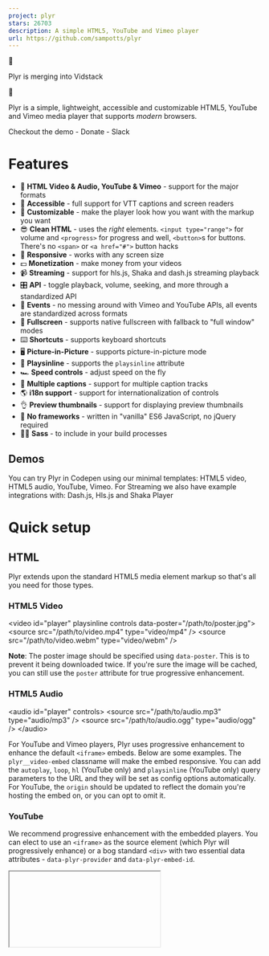 ```yaml
---
project: plyr
stars: 26703
description: A simple HTML5, YouTube and Vimeo player
url: https://github.com/sampotts/plyr
---
```


🎉

Plyr is merging into Vidstack

🎉

Plyr is a simple, lightweight, accessible and customizable HTML5, YouTube and Vimeo media player that supports _modern_ browsers.

Checkout the demo - Donate - Slack

Features
========

-   📼 **HTML Video & Audio, YouTube & Vimeo** - support for the major formats
-   💪 **Accessible** - full support for VTT captions and screen readers
-   🔧 **Customizable** - make the player look how you want with the markup you want
-   😎 **Clean HTML** - uses the _right_ elements. `<input type="range">` for volume and `<progress>` for progress and well, `<button>`s for buttons. There's no `<span>` or `<a href="#">` button hacks
-   📱 **Responsive** - works with any screen size
-   💵 **Monetization** - make money from your videos
-   📹 **Streaming** - support for hls.js, Shaka and dash.js streaming playback
-   🎛 **API** - toggle playback, volume, seeking, and more through a standardized API
-   🎤 **Events** - no messing around with Vimeo and YouTube APIs, all events are standardized across formats
-   🔎 **Fullscreen** - supports native fullscreen with fallback to "full window" modes
-   ⌨️ **Shortcuts** - supports keyboard shortcuts
-   🖥 **Picture-in-Picture** - supports picture-in-picture mode
-   📱 **Playsinline** - supports the `playsinline` attribute
-   🏎 **Speed controls** - adjust speed on the fly
-   📖 **Multiple captions** - support for multiple caption tracks
-   🌎 **i18n support** - support for internationalization of controls
-   👌 **Preview thumbnails** - support for displaying preview thumbnails
-   🤟 **No frameworks** - written in "vanilla" ES6 JavaScript, no jQuery required
-   💁‍♀️ **Sass** - to include in your build processes

Demos
-----

You can try Plyr in Codepen using our minimal templates: HTML5 video, HTML5 audio, YouTube, Vimeo. For Streaming we also have example integrations with: Dash.js, Hls.js and Shaka Player

Quick setup
===========

HTML
----

Plyr extends upon the standard HTML5 media element markup so that's all you need for those types.

### HTML5 Video

<video id\="player" playsinline controls data-poster\="/path/to/poster.jpg"\>
  <source src\="/path/to/video.mp4" type\="video/mp4" />
  <source src\="/path/to/video.webm" type\="video/webm" />

  <!-- Captions are optional -->
  <track kind\="captions" label\="English captions" src\="/path/to/captions.vtt" srclang\="en" default />
</video\>

**Note**: The poster image should be specified using `data-poster`. This is to prevent it being downloaded twice. If you're sure the image will be cached, you can still use the `poster` attribute for true progressive enhancement.

### HTML5 Audio

<audio id\="player" controls\>
  <source src\="/path/to/audio.mp3" type\="audio/mp3" />
  <source src\="/path/to/audio.ogg" type\="audio/ogg" />
</audio\>

For YouTube and Vimeo players, Plyr uses progressive enhancement to enhance the default `<iframe>` embeds. Below are some examples. The `plyr__video-embed` classname will make the embed responsive. You can add the `autoplay`, `loop`, `hl` (YouTube only) and `playsinline` (YouTube only) query parameters to the URL and they will be set as config options automatically. For YouTube, the `origin` should be updated to reflect the domain you're hosting the embed on, or you can opt to omit it.

### YouTube

We recommend progressive enhancement with the embedded players. You can elect to use an `<iframe>` as the source element (which Plyr will progressively enhance) or a bog standard `<div>` with two essential data attributes - `data-plyr-provider` and `data-plyr-embed-id`.

<div class\="plyr\_\_video-embed" id\="player"\>
  <iframe
    src\="https://www.youtube.com/embed/bTqVqk7FSmY?origin=https://plyr.io&amp;iv\_load\_policy=3&amp;modestbranding=1&amp;playsinline=1&amp;showinfo=0&amp;rel=0&amp;enablejsapi=1"
    allowfullscreen
    allowtransparency
    allow\="autoplay"
  \></iframe\>
</div\>

_Note_: The `plyr__video-embed` classname will make the player a responsive 16:9 (most common) iframe embed. When plyr itself kicks in, your custom `ratio` config option will be used.

Or the `<div>` non progressively enhanced method:

<div id\="player" data-plyr-provider\="youtube" data-plyr-embed-id\="bTqVqk7FSmY"\></div\>

_Note_: The `data-plyr-embed-id` can either be the video ID or URL for the media.

### Vimeo

Much the same as YouTube above.

<div class\="plyr\_\_video-embed" id\="player"\>
  <iframe
    src\="https://player.vimeo.com/video/76979871?loop=false&amp;byline=false&amp;portrait=false&amp;title=false&amp;speed=true&amp;transparent=0&amp;gesture=media"
    allowfullscreen
    allowtransparency
    allow\="autoplay"
  \></iframe\>
</div\>

Or the `<div>` non progressively enhanced method:

<div id\="player" data-plyr-provider\="vimeo" data-plyr-embed-id\="76979871"\></div\>

JavaScript
----------

You can use Plyr as an ES6 module as follows:

import Plyr from 'plyr';

const player \= new Plyr('#player');

Alternatively you can include the `plyr.js` script before the closing `</body>` tag and then in your JS create a new instance of Plyr as below.

<script src\="path/to/plyr.js"\></script\>
<script\>
  const player \= new Plyr('#player');
</script\>

See initialising for more information on advanced setups.

You can use our CDN (provided by Cloudflare) for the JavaScript. There's 2 versions; one with and one without polyfills. My recommendation would be to manage polyfills separately as part of your application but to make life easier you can use the polyfilled build.

<script src\="https://cdn.plyr.io/3.7.8/plyr.js"\></script\>

...or...

<script src\="https://cdn.plyr.io/3.7.8/plyr.polyfilled.js"\></script\>

CSS
---

Include the `plyr.css` stylesheet into your `<head>`.

<link rel\="stylesheet" href\="path/to/plyr.css" />

If you want to use our CDN (provided by Cloudflare) for the default CSS, you can use the following:

<link rel\="stylesheet" href\="https://cdn.plyr.io/3.7.8/plyr.css" />

SVG Sprite
----------

The SVG sprite is loaded automatically from our CDN (provided by Cloudflare). To change this, see the options below. For reference, the CDN hosted SVG sprite can be found at `https://cdn.plyr.io/3.7.8/plyr.svg`.

### Self hosting

If you don't want to create a build system to include Plyr as an npm module, you can use the pre-built files. You have a few options:

-   Download the files from the CDN links above, they're already minified.
-   Download the files from unpkg or similar services.
-   Build the project yourself using `npm i && npm run build`, which installs the dependencies and spits out a build to `dist`.

Ads
===

Plyr has partnered up with vi.ai to offer monetization options for your videos. Getting setup is easy:

-   Sign up for a vi.ai account
-   Grab your publisher ID from the code snippet
-   Enable ads in the config options and enter your publisher ID

Any questions regarding the ads can be sent straight to vi.ai and any issues with rendering raised through GitHub issues.

If you do not wish to use Vi, you can set your own `ads.tagUrl` option.

Advanced
========

Customizing the CSS
-------------------

If you want to change any design tokens used for the rendering of the player, you can do so using CSS Custom Properties.

Here's a list of the properties and what they are used for:

Name

Description

Default / Fallback

`--plyr-color-main`

The primary UI color.

`#00b3ff`

`--plyr-video-background`

The background color of video and poster wrappers for using alpha channel videos and poster images.

`rgba(0, 0, 0, 1)`

`--plyr-focus-visible-color`

The color used for the focus styles when an element is `:focus-visible` (keyboard focused).

`--plyr-color-main`

`--plyr-badge-background`

The background color for badges in the menu.

`#4a5464`

`--plyr-badge-text-color`

The text color for badges.

`#ffffff`

`--plyr-badge-border-radius`

The border radius used for badges.

`2px`

`--plyr-captions-background`

The color for the background of captions.

`rgba(0, 0, 0, 0.8)`

`--plyr-captions-text-color`

The color used for the captions text.

`#ffffff`

`--plyr-control-icon-size`

The size of the icons used in the controls.

`18px`

`--plyr-control-spacing`

The space between controls (sometimes used in a multiple - e.g. `10px / 2 = 5px`).

`10px`

`--plyr-control-padding`

The padding inside controls.

`--plyr-control-spacing * 0.7` (`7px`)

`--plyr-control-radius`

The border radius used on controls.

`3px`

`--plyr-control-toggle-checked-background`

The background color used for checked menu items.

`--plyr-color-main`

`--plyr-video-controls-background`

The background for the video controls.

`linear-gradient(rgba(0, 0, 0, 0), rgba(0, 0, 0, 0.75))`

`--plyr-video-control-color`

The text/icon color for video controls.

`#ffffff`

`--plyr-video-control-color-hover`

The text/icon color used when video controls are `:hover`, `:focus` and `:focus-visible` (equivalent).

`#ffffff`

`--plyr-video-control-background-hover`

The background color used when video controls are `:hover`, `:focus` and `:focus-visible` (equivalent).

`--plyr-color-main`

`--plyr-audio-controls-background`

The background for the audio controls.

`#ffffff`

`--plyr-audio-control-color`

The text/icon color for audio controls.

`#4a5464`

`--plyr-audio-control-color-hover`

The text/icon color used when audio controls are `:hover`, `:focus` and `:focus-visible` (equivalent).

`#ffffff`

`--plyr-audio-control-background-hover`

The background color used when video controls are `:hover`, `:focus` and `:focus-visible` (equivalent).

`--plyr-color-main`

`--plyr-menu-background`

The background color for menus.

`rgba(255, 255, 255, 0.9)`

`--plyr-menu-color`

The text/icon color for menu items.

`#4a5464`

`--plyr-menu-shadow`

The shadow used on menus.

`0 1px 2px rgba(0, 0, 0, 0.15)`

`--plyr-menu-radius`

The border radius on the menu.

`4px`

`--plyr-menu-arrow-size`

The size of the arrow on the bottom of the menu.

`6px`

`--plyr-menu-item-arrow-color`

The color of the arrows in the menu.

`#728197`

`--plyr-menu-item-arrow-size`

The size of the arrows in the menu.

`4px`

`--plyr-menu-border-color`

The border color for the bottom of the back button in the top of the sub menu pages.

`#dcdfe5`

`--plyr-menu-border-shadow-color`

The shadow below the border of the back button in the top of the sub menu pages.

`#ffffff`

`--plyr-progress-loading-size`

The size of the stripes in the loading state in the scrubber.

`25px`

`--plyr-progress-loading-background`

The background color on the loading state in the scrubber.

`rgba(35, 40, 47, 0.6)`

`--plyr-video-progress-buffered-background`

The fill color for the buffer indication in the scrubber for video.

`rgba(255, 255, 255, 0.25)`

`--plyr-audio-progress-buffered-background`

The fill color for the buffer indication in the scrubber for audio.

`rgba(193, 200, 209, 0.6)`

`--plyr-range-thumb-height`

The height of the scrubber handle/thumb.

`13px`

`--plyr-range-thumb-background`

The background of the scrubber handle/thumb.

`#ffffff`

`--plyr-range-thumb-shadow`

The shadow of the scrubber handle/thumb.

`0 1px 1px rgba(215, 26, 18, 0.15), 0 0 0 1px rgba(215, 26, 18, 0.2)`

`--plyr-range-thumb-active-shadow-width`

The width of the shadow when the scrubber handle/thumb is `:active` (pressed).

`3px`

`--plyr-range-track-height`

The height of the scrubber/progress track.

`5px`

`--plyr-range-fill-background`

The fill color of the scrubber/progress.

`--plyr-color-main`

`--plyr-video-range-track-background`

The background of the scrubber/progress.

`--plyr-video-progress-buffered-background`

`--plyr-video-range-thumb-active-shadow-color`

The color of the shadow when the video scrubber handle/thumb is `:active` (pressed).

`rgba(255, 255, 255, 0.5)`

`--plyr-audio-range-track-background`

The background of the scrubber/progress.

`--plyr-video-progress-buffered-background`

`--plyr-audio-range-thumb-active-shadow-color`

The color of the shadow when the audio scrubber handle/thumb is `:active` (pressed).

`rgba(215, 26, 18, 0.1)`

`--plyr-tooltip-background`

The background color for tooltips.

`rgba(255, 255, 255, 0.9)`

`--plyr-tooltip-color`

The text color for tooltips.

`#4a5464`

`--plyr-tooltip-padding`

The padding for tooltips.

`calc(var(--plyr-control-spacing) / 2))`

`--plyr-tooltip-arrow-size`

The size of the arrow under tooltips.

`4px`

`--plyr-tooltip-radius`

The border radius on tooltips.

`3px`

`--plyr-tooltip-shadow`

The shadow on tooltips.

`0 1px 2px rgba(0, 0, 0, 0.15)`

`--plyr-font-family`

The font family used in the player.

`--plyr-font-size-base`

The base font size. Mainly used for captions.

`15px`

`--plyr-font-size-small`

The smaller font size. Mainly used for captions.

`13px`

`--plyr-font-size-large`

The larger font size. Mainly used for captions.

`18px`

`--plyr-font-size-xlarge`

The even larger font size. Mainly used for captions.

`21px`

`--plyr-font-size-time`

The font size for the time.

`--plyr-font-size-small`

`--plyr-font-size-menu`

The font size used in the menu.

`--plyr-font-size-small`

`--plyr-font-size-badge`

The font size used for badges.

`9px`

`--plyr-font-weight-regular`

The regular font weight.

`400`

`--plyr-font-weight-bold`

The bold font weight.

`600`

`--plyr-line-height`

The line height used within the player.

`1.7`

`--plyr-font-smoothing`

Whether to enable font antialiasing within the player.

`false`

You can set them in your CSS for all players:

:root {
  \--plyr-color-main: #1ac266;
}

...or for a specific class name:

.player {
  \--plyr-color-main: #1ac266;
}

...or in your HTML:

<video class\="player" style\="\--plyr-color-main: #1ac266;"\>...</video\>

### Sass

You can use `plyr.scss` file included in `/src/sass` as part of your build and change variables to suit your design. The Sass requires you to use autoprefixer (you should be already!) as all declarations use the W3C definitions.

The HTML markup uses the BEM methodology with `plyr` as the block, e.g. `.plyr__controls`. You can change the class hooks in the options to match any custom CSS you write. Check out the JavaScript source for more on this.

SVG
---

The icons used in the Plyr controls are loaded in an SVG sprite. The sprite is automatically loaded from our CDN by default. If you already have an icon build system in place, you can include the source plyr icons (see `/src/sprite` for source icons).

### Using the `iconUrl` option

You can however specify your own `iconUrl` option and Plyr will determine if the url is absolute and requires loading by AJAX/CORS due to current browser limitations or if it's a relative path, just use the path directly.

If you're using the `<base>` tag on your site, you may need to use something like this: svgfixer.js

More info on SVG sprites here: http://css-tricks.com/svg-sprites-use-better-icon-fonts/ and the AJAX technique here: http://css-tricks.com/ajaxing-svg-sprite/

Cross Origin (CORS)
-------------------

You'll notice the `crossorigin` attribute on the example `<video>` elements. This is because the TextTrack captions are loaded from another domain. If your TextTrack captions are also hosted on another domain, you will need to add this attribute and make sure your host has the correct headers setup. For more info on CORS checkout the MDN docs: https://developer.mozilla.org/en-US/docs/Web/HTTP/Access\_control\_CORS

Captions
--------

WebVTT captions are supported. To add a caption track, check the HTML example above and look for the `<track>` element. Be sure to validate your caption files.

JavaScript
----------

### Initializing

You can specify a range of arguments for the constructor to use:

-   A CSS string selector
-   A `HTMLElement`
-   A jQuery object

_Note_: If a `NodeList`, `Array`, or jQuery object are passed, the first element will be used for setup. To setup multiple players, see multiple players below.

#### Single player

Passing a CSS string selector that's compatible with `querySelector`:

const player \= new Plyr('#player');

Passing a HTMLElement:

const player \= new Plyr(document.getElementById('player'));

const player \= new Plyr(document.querySelector('.js-player'));

The HTMLElement or string selector can be the target `<video>`, `<audio>`, or `<div>` wrapper for embeds.

#### Multiple players

You have two choices here. You can either use a simple array loop to map the constructor:

const players \= Array.from(document.querySelectorAll('.js-player')).map((p) \=> new Plyr(p));

...or use a static method where you can pass a CSS string selector, a NodeList, an Array of HTMLElement, or a JQuery object:

const players \= Plyr.setup('.js-player');

Both options will also return an array of instances in the order of they were in the DOM for the string selector or the source NodeList or Array.

#### Options

The second argument for the constructor is the options object:

const player \= new Plyr('#player', {
  title: 'Example Title',
});

Options can be passed as an object to the constructor as above or as JSON in `data-plyr-config` attribute on each of your target elements:

<video src\="/path/to/video.mp4" id\="player" controls data-plyr-config\='{ "title": "Example Title" }'\></video\>

Note the single quotes encapsulating the JSON and double quotes on the object keys. Only string values need double quotes.

Option

Type

Default

Description

`enabled`

Boolean

`true`

Completely disable Plyr. This would allow you to do a User Agent check or similar to programmatically enable or disable Plyr for a certain UA. Example below.

`debug`

Boolean

`false`

Display debugging information in the console

`controls`

Array, Function or Element

`['play-large', 'play', 'progress', 'current-time', 'mute', 'volume', 'captions', 'settings', 'pip', 'airplay', 'fullscreen']`

If a function is passed, it is assumed your method will return either an element or HTML string for the controls. Three arguments will be passed to your function; `id` (the unique id for the player), `seektime` (the seektime step in seconds), and `title` (the media title). See CONTROLS.md for more info on how the html needs to be structured.

`settings`

Array

`['captions', 'quality', 'speed', 'loop']`

If the default controls are used, you can specify which settings to show in the menu

`i18n`

Object

See defaults.js

Used for internationalization (i18n) of the text within the UI.

`loadSprite`

Boolean

`true`

Load the SVG sprite specified as the `iconUrl` option (if a URL). If `false`, it is assumed you are handling sprite loading yourself.

`iconUrl`

String

`null`

Specify a URL or path to the SVG sprite. See the SVG section for more info.

`iconPrefix`

String

`plyr`

Specify the id prefix for the icons used in the default controls (e.g. "plyr-play" would be "plyr"). This is to prevent clashes if you're using your own SVG sprite but with the default controls. Most people can ignore this option.

`blankVideo`

String

`https://cdn.plyr.io/static/blank.mp4`

Specify a URL or path to a blank video file used to properly cancel network requests.

`autoplay`²

Boolean

`false`

Autoplay the media on load. If the `autoplay` attribute is present on a `<video>` or `<audio>` element, this will be automatically set to true.

`autopause`¹

Boolean

`true`

Only allow one player playing at once.

`playsinline`³

Boolean

`true`

Allow inline playback on iOS. Note this has no effect on iPadOS.

`seekTime`

Number

`10`

The time, in seconds, to seek when a user hits fast forward or rewind.

`volume`

Number

`1`

A number, between 0 and 1, representing the initial volume of the player.

`muted`

Boolean

`false`

Whether to start playback muted. If the `muted` attribute is present on a `<video>` or `<audio>` element, this will be automatically set to true.

`clickToPlay`

Boolean

`true`

Click (or tap) of the video container will toggle play/pause.

`disableContextMenu`

Boolean

`true`

Disable right click menu on video to _help_ as very primitive obfuscation to prevent downloads of content.

`hideControls`

Boolean

`true`

Hide video controls automatically after 2s of no mouse or focus movement, on control element blur (tab out), on playback start or entering fullscreen. As soon as the mouse is moved, a control element is focused or playback is paused, the controls reappear instantly.

`resetOnEnd`

Boolean

false

Reset the playback to the start once playback is complete.

`keyboard`

Object

`{ focused: true, global: false }`

Enable keyboard shortcuts for focused players only or globally

`tooltips`

Object

`{ controls: false, seek: true }`

`controls`: Display control labels as tooltips on `:hover` & `:focus` (by default, the labels are screen reader only). `seek`: Display a seek tooltip to indicate on click where the media would seek to.

`duration`

Number

`null`

Specify a custom duration for media.

`displayDuration`

Boolean

`true`

Displays the duration of the media on the "metadataloaded" event (on startup) in the current time display. This will only work if the `preload` attribute is not set to `none` (or is not set at all) and you choose not to display the duration (see `controls` option).

`invertTime`

Boolean

`true`

Display the current time as a countdown rather than an incremental counter.

`toggleInvert`

Boolean

`true`

Allow users to click to toggle the above.

`listeners`

Object

`null`

Allows binding of event listeners to the controls before the default handlers. See the `defaults.js` for available listeners. If your handler prevents default on the event (`event.preventDefault()`), the default handler will not fire.

`captions`

Object

`{ active: false, language: 'auto', update: false }`

`active`: Toggles if captions should be active by default. `language`: Sets the default language to load (if available). 'auto' uses the browser language. `update`: Listen to changes to tracks and update menu. This is needed for some streaming libraries, but can result in non-selectable language options).

`fullscreen`

Object

`{ enabled: true, fallback: true, iosNative: false, container: null }`

`enabled`: Toggles whether fullscreen should be enabled. `fallback`: Allow fallback to a full-window solution (`true`/`false`/`'force'`). `iosNative`: whether to use native iOS fullscreen when entering fullscreen (no custom controls) - note this has no effect on iPadOS. `container`: A selector for an ancestor of the player element, allows contextual content to remain visual in fullscreen mode. Non-ancestors are ignored.

`ratio`

String

`null`

Force an aspect ratio for all videos. The format is `'w:h'` - e.g. `'16:9'` or `'4:3'`. If this is not specified then the default for HTML5 and Vimeo is to use the native resolution of the video. As dimensions are not available from YouTube via SDK, 16:9 is forced as a sensible default.

`storage`

Object

`{ enabled: true, key: 'plyr' }`

`enabled`: Allow use of local storage to store user settings. `key`: The key name to use.

`speed`

Object

`{ selected: 1, options: [0.5, 0.75, 1, 1.25, 1.5, 1.75, 2, 4] }`

`selected`: The default speed for playback. `options`: The speed options to display in the UI. YouTube and Vimeo will ignore any options outside of the 0.5-2 range, so options outside of this range will be hidden automatically.

`quality`

Object

`{ default: 576, options: [4320, 2880, 2160, 1440, 1080, 720, 576, 480, 360, 240] }`

`default` is the default quality level (if it exists in your sources). `options` are the options to display. This is used to filter the available sources.

`loop`

Object

`{ active: false }`

`active`: Whether to loop the current video. If the `loop` attribute is present on a `<video>` or `<audio>` element, this will be automatically set to true This is an object to support future functionality.

`ads`

Object

`{ enabled: false, publisherId: '', tagUrl: '' }`

`enabled`: Whether to enable advertisements. `publisherId`: Your unique vi.ai publisher ID. `tagUrl` is a URL for a custom VAST tag if you're not using Vi.

`urls`

Object

See source.

If you wish to override any API URLs then you can do so here. You can also set a custom download URL for the download button.

`vimeo`

Object

`{ byline: false, portrait: false, title: false, speed: true, transparent: false }`

See Vimeo embed options. Some are set automatically based on other config options, namely: `loop`, `autoplay`, `muted`, `gesture`, `playsinline`

`youtube`

Object

`{ noCookie: false, rel: 0, showinfo: 0, iv_load_policy: 3, modestbranding: 1 }`

See YouTube embed options. The only custom option is `noCookie` to use an alternative to YouTube that doesn't use cookies (useful for GDPR, etc). Some are set automatically based on other config options, namely: `autoplay`, `hl`, `controls`, `disablekb`, `playsinline`, `cc_load_policy`, `cc_lang_pref`, `widget_referrer`

`previewThumbnails`

Object

`{ enabled: false, src: '' }`

`enabled`: Whether to enable the preview thumbnails (they must be generated by you). `src` must be either a string or an array of strings representing URLs for the VTT files containing the image URL(s). Learn more about preview thumbnails below.

`mediaMetadata`

Object

`{ title: '', artist: '', album: '', artwork: [] }`

The MediaMetadata interface of the Media Session API allows a web page to provide rich media metadata for display in a platform UI.

`markers`

Object

`{ enabled: false, points: [] }`

`enabled`: Whether to enable markers. `points` is an array of `{ time: number; label: string; }` objects where `time` represents the marker position in seconds and `label` is the HTML string to be displayed.

1.  Vimeo only
2.  Autoplay is generally not recommended as it is seen as a negative user experience. It is also disabled in many browsers. Before raising issues, do your homework. More info can be found here:

-   https://webkit.org/blog/6784/new-video-policies-for-ios/
-   https://developers.google.com/web/updates/2017/09/autoplay-policy-changes
-   https://hacks.mozilla.org/2019/02/firefox-66-to-block-automatically-playing-audible-video-and-audio/

1.  YouTube does not support programatically toggling the native fullscreen player via it's API. This means on iOS you have two options, neither being perfect:

-   Use the fallback/faux fullscreen option which covers the whole viewport (this is the default)
-   Set `playsinline` to `false` and/or `fullscreen.iosNative` to `true` - either option hides the fullscreen toggle in the UI (because of the above API issue) and means iOS will play the video in it's native player.

API
===

There are methods, setters and getters on a Plyr object.

Object
------

The easiest way to access the Plyr object is to set the return value from your call to the constructor to a variable. For example:

const player \= new Plyr('#player', {
  /\* options \*/
});

You can also access the object through any events:

element.addEventListener('ready', (event) \=> {
  const player \= event.detail.plyr;
});

Methods
-------

Example method use:

player.play(); // Start playback
player.fullscreen.enter(); // Enter fullscreen

Method

Parameters

Description

`play()`¹

\-

Start playback.

`pause()`

\-

Pause playback.

`togglePlay(toggle)`¹

Boolean

Toggle playback, if no parameters are passed, it will toggle based on current status.

`stop()`

\-

Stop playback and reset to start.

`restart()`

\-

Restart playback.

`rewind(seekTime)`

Number

Rewind playback by the specified seek time. If no parameter is passed, the default seek time will be used.

`forward(seekTime)`

Number

Fast forward by the specified seek time. If no parameter is passed, the default seek time will be used.

`increaseVolume(step)`

Number

Increase volume by the specified step. If no parameter is passed, the default step will be used.

`decreaseVolume(step)`

Number

Increase volume by the specified step. If no parameter is passed, the default step will be used.

`toggleCaptions(toggle)`

Boolean

Toggle captions display. If no parameter is passed, it will toggle based on current status.

`fullscreen.enter()`

\-

Enter fullscreen. If fullscreen is not supported, a fallback "full window/viewport" is used instead.

`fullscreen.exit()`

\-

Exit fullscreen.

`fullscreen.toggle()`

\-

Toggle fullscreen.

`airplay()`

\-

Trigger the airplay dialog on supported devices.

`setPreviewThumbnails(source: PreviewThumbnailsOptions)`

\-

Sets the preview thumbnails for the current source.

`toggleControls(toggle)`

Boolean

Toggle the controls (video only). Takes optional truthy value to force it on/off.

`on(event, function)`

String, Function

Add an event listener for the specified event.

`once(event, function)`

String, Function

Add an event listener for the specified event once.

`off(event, function)`

String, Function

Remove an event listener for the specified event.

`supports(type)`

String

Check support for a mime type.

`destroy()`

\-

Destroy the instance and garbage collect any elements.

1.  For HTML5 players, `play()` will return a `Promise` for most browsers - e.g. Chrome, Firefox, Opera, Safari and Edge according to MDN at time of writing.

Getters and Setters
-------------------

Example setters:

player.volume \= 0.5; // Sets volume at 50%
player.currentTime \= 10; // Seeks to 10 seconds

Example getters:

player.volume; // 0.5;
player.currentTime; // 10
player.fullscreen.active; // false;

Property

Getter

Setter

Description

`isHTML5`

✓

\-

Returns a boolean indicating if the current player is HTML5.

`isEmbed`

✓

\-

Returns a boolean indicating if the current player is an embedded player.

`playing`

✓

\-

Returns a boolean indicating if the current player is playing.

`paused`

✓

\-

Returns a boolean indicating if the current player is paused.

`stopped`

✓

\-

Returns a boolean indicating if the current player is stopped.

`ended`

✓

\-

Returns a boolean indicating if the current player has finished playback.

`buffered`

✓

\-

Returns a float between 0 and 1 indicating how much of the media is buffered

`currentTime`

✓

✓

Gets or sets the currentTime for the player. The setter accepts a float in seconds.

`seeking`

✓

\-

Returns a boolean indicating if the current player is seeking.

`duration`

✓

\-

Returns the duration for the current media.

`volume`

✓

✓

Gets or sets the volume for the player. The setter accepts a float between 0 and 1.

`muted`

✓

✓

Gets or sets the muted state of the player. The setter accepts a boolean.

`hasAudio`

✓

\-

Returns a boolean indicating if the current media has an audio track.

`speed`

✓

✓

Gets or sets the speed for the player. The setter accepts a value in the options specified in your config. Generally the minimum should be 0.5.

`quality`¹

✓

✓

Gets or sets the quality for the player. The setter accepts a value from the options specified in your config.

`loop`

✓

✓

Gets or sets the current loop state of the player. The setter accepts a boolean.

`source`

✓

✓

Gets or sets the current source for the player. The setter accepts an object. See source setter below for examples.

`poster`

✓

✓

Gets or sets the current poster image for the player. The setter accepts a string; the URL for the updated poster image.

`previewThumbnails`

✓

✓

Gets or sets the current preview thumbnail source for the player. The setter accepts a string

`autoplay`

✓

✓

Gets or sets the autoplay state of the player. The setter accepts a boolean.

`currentTrack`

✓

✓

Gets or sets the caption track by index. `-1` means the track is missing or captions is not active

`language`

✓

✓

Gets or sets the preferred captions language for the player. The setter accepts an ISO two-letter language code. Support for the languages is dependent on the captions you include. If your captions don't have any language data, or if you have multiple tracks with the same language, you may want to use `currentTrack` instead.

`fullscreen.active`

✓

\-

Returns a boolean indicating if the current player is in fullscreen mode.

`fullscreen.enabled`

✓

\-

Returns a boolean indicating if the current player has fullscreen enabled.

`pip`¹

✓

✓

Gets or sets the picture-in-picture state of the player. The setter accepts a boolean. This currently only supported on Safari 10+ (on MacOS Sierra+ and iOS 10+) and Chrome 70+.

`ratio`

✓

✓

Gets or sets the video aspect ratio. The setter accepts a string in the same format as the `ratio` option.

`download`

✓

✓

Gets or sets the URL for the download button. The setter accepts a string containing a valid absolute URL.

1.  HTML5 only

### The `.source` setter

This allows changing the player source and type on the fly.

Video example:

player.source \= {
  type: 'video',
  title: 'Example title',
  sources: \[
    {
      src: '/path/to/movie.mp4',
      type: 'video/mp4',
      size: 720,
    },
    {
      src: '/path/to/movie.webm',
      type: 'video/webm',
      size: 1080,
    },
  \],
  poster: '/path/to/poster.jpg',
  previewThumbnails: {
    src: '/path/to/thumbnails.vtt',
  },
  tracks: \[
    {
      kind: 'captions',
      label: 'English',
      srclang: 'en',
      src: '/path/to/captions.en.vtt',
      default: true,
    },
    {
      kind: 'captions',
      label: 'French',
      srclang: 'fr',
      src: '/path/to/captions.fr.vtt',
    },
  \],
};

Audio example:

player.source \= {
  type: 'audio',
  title: 'Example title',
  sources: \[
    {
      src: '/path/to/audio.mp3',
      type: 'audio/mp3',
    },
    {
      src: '/path/to/audio.ogg',
      type: 'audio/ogg',
    },
  \],
};

YouTube example:

player.source \= {
  type: 'video',
  sources: \[
    {
      src: 'bTqVqk7FSmY',
      provider: 'youtube',
    },
  \],
};

Vimeo example

player.source \= {
  type: 'video',
  sources: \[
    {
      src: '76979871',
      provider: 'vimeo',
    },
  \],
};

_Note:_ `src` property for YouTube and Vimeo can either be the video ID or the whole URL.

Property

Type

Description

`type`

String

Either `video` or `audio`. _Note:_ YouTube and Vimeo are currently not supported as audio sources.

`title`

String

_Optional._ Title of the new media. Used for the `aria-label` attribute on the play button, and outer container. YouTube and Vimeo are populated automatically.

`sources`

Array

This is an array of sources. For HTML5 media, the properties of this object are mapped directly to HTML attributes so more can be added to the object if required.

`poster`¹

String

The URL for the poster image (HTML5 video only).

`tracks`¹

String

An array of track objects. Each element in the array is mapped directly to a track element and any keys mapped directly to HTML attributes so as in the example above, it will render as `<track kind="captions" label="English" srclang="en" src="https://cdn.selz.com/plyr/1.0/example_captions_en.vtt" default>` and similar for the French version. Booleans are converted to HTML5 value-less attributes.

`previewThumbnails`¹

Object

The same object like in the `previewThumbnails` constructor option. This means you can either change the thumbnails vtt via the `src` key or disable the thumbnails plugin for the next video by passing `{ enabled: false }`.

1.  HTML5 only

Events
======

You can listen for events on the target element you setup Plyr on (see example under the table). Some events only apply to HTML5 audio and video. Using your reference to the instance, you can use the `on()` API method or `addEventListener()`. Access to the API can be obtained this way through the `event.detail.plyr` property. Here's an example:

player.on('ready', (event) \=> {
  const instance \= event.detail.plyr;
});

Standard Media Events
---------------------

Event Type

Description

`progress`

Sent periodically to inform interested parties of progress downloading the media. Information about the current amount of the media that has been downloaded is available in the media element's `buffered` attribute.

`playing`

Sent when the media begins to play (either for the first time, after having been paused, or after ending and then restarting).

`play`

Sent when playback of the media starts after having been paused; that is, when playback is resumed after a prior `pause` event.

`pause`

Sent when playback is paused.

`timeupdate`

The time indicated by the element's `currentTime` attribute has changed.

`volumechange`

Sent when the audio volume changes (both when the volume is set and when the `muted` state is changed).

`seeking`

Sent when a seek operation begins.

`seeked`

Sent when a seek operation completes.

`ratechange`

Sent when the playback speed changes.

`ended`

Sent when playback completes. _Note:_ This does not fire if `autoplay` is true.

`enterfullscreen`

Sent when the player enters fullscreen mode (either the proper fullscreen or full-window fallback for older browsers).

`exitfullscreen`

Sent when the player exits fullscreen mode.

`captionsenabled`

Sent when captions are enabled.

`captionsdisabled`

Sent when captions are disabled.

`languagechange`

Sent when the caption language is changed.

`controlshidden`

Sent when the controls are hidden.

`controlsshown`

Sent when the controls are shown.

`ready`

Triggered when the instance is ready for API calls.

### HTML5 only

Event Type

Description

`loadstart`

Sent when loading of the media begins.

`loadeddata`

The first frame of the media has finished loading.

`loadedmetadata`

The media's metadata has finished loading; all attributes now contain as much useful information as they're going to.

`qualitychange`

The quality of playback has changed.

`canplay`

Sent when enough data is available that the media can be played, at least for a couple of frames. This corresponds to the `HAVE_ENOUGH_DATA` `readyState`.

`canplaythrough`

Sent when the ready state changes to `CAN_PLAY_THROUGH`, indicating that the entire media can be played without interruption, assuming the download rate remains at least at the current level. _Note:_ Manually setting the `currentTime` will eventually fire a `canplaythrough` event in firefox. Other browsers might not fire this event.

`stalled`

Sent when the user agent is trying to fetch media data, but data is unexpectedly not forthcoming.

`waiting`

Sent when the requested operation (such as playback) is delayed pending the completion of another operation (such as a seek).

`emptied`

he media has become empty; for example, this event is sent if the media has already been loaded (or partially loaded), and the `load()` method is called to reload it.

`cuechange`

Sent when a `TextTrack` has changed the currently displaying cues.

`error`

Sent when an error occurs. The element's `error` attribute contains more information.

### YouTube only

Event Type

Description

`statechange`

The state of the player has changed. The code can be accessed via `event.detail.code`. Possible values are `-1`: Unstarted, `0`: Ended, `1`: Playing, `2`: Paused, `3`: Buffering, `5`: Video cued. See the YouTube Docs for more information.

_Note:_ These events also bubble up the DOM. The event target will be the container element.

Some event details borrowed from MDN.

Embeds
======

YouTube and Vimeo are currently supported and function much like a HTML5 video. Similar events and API methods are available for all types. However if you wish to access the API's directly. You can do so via the `embed` property of your player object - e.g. `player.embed`. You can then use the relevant methods from the third party APIs. More info on the respective API's here:

-   YouTube iframe API Reference
-   Vimeo player.js Reference

_Note_: Not all API methods may work 100%. Your mileage may vary. It's better to use the Plyr API where possible.

Shortcuts
=========

By default, a player will bind the following keyboard shortcuts when it has focus. If you have the `global` option to `true` and there's only one player in the document then the shortcuts will work when any element has focus, apart from an element that requires input.

Key

Action

`0` to `9`

Seek from 0 to 90% respectively

`space`

Toggle playback

`K`

Toggle playback

←

Seek backward by the `seekTime` option

→

Seek forward by the `seekTime` option

↑

Increase volume

↓

Decrease volume

`M`

Toggle mute

`F`

Toggle fullscreen

`C`

Toggle captions

`L`

Toggle loop

Preview thumbnails
==================

It's possible to display preview thumbnails as per the demo when you hover over the scrubber or while you are scrubbing in the main video area. This can be used for all video types but is easiest with HTML5 of course. You will need to generate the sprite or images yourself. This is possible using something like AWS transcoder to generate the frames and then combine them into a sprite image. Sprites are recommended for performance reasons - they will be much faster to download and easier to compress into a small file size making them load faster.

You can see the example VTT files here and here for how the sprites are done. The coordinates are set as the `xywh` hash on the URL in the order X Offset, Y Offset, Width, Height (e.g. `240p-00001.jpg#xywh=1708,480,427,240` is offset `1708px` from the left, `480px` from the top and is `427x240px`. If you want to include images per frame, this is also possible but will be slower, resulting in a degraded experience.

Fullscreen
==========

Fullscreen in Plyr is supported by all browsers that currently support it.

Browser support
===============

Plyr supports the last 2 versions of most _modern_ browsers.

Browser

Supported

Safari

✓

Mobile Safari

✓¹

Firefox

✓

Chrome

✓

Opera

✓

Edge

✓

IE11

✓³

IE10

✓2,3

1.  Mobile Safari on the iPhone forces the native player for `<video>` unless the `playsinline` attribute is present. Volume controls are also disabled as they are handled device wide.
2.  Native player used (no support for `<progress>` or `<input type="range">`) but the API is supported. No native fullscreen support, fallback can be used (see options).
3.  Polyfills required. See below.

Polyfills
---------

Plyr uses ES6 which isn't supported in all browsers quite yet. This means some features will need to be polyfilled to be available otherwise you'll run into issues. We've elected to not burden the ~90% of users that do support these features with extra JS and instead leave polyfilling to you to work out based on your needs.

Checking for support
--------------------

You can use the static method to check for support. For example

const supported \= Plyr.supported('video', 'html5');

The arguments are:

-   Media type (`'audio' | 'video'`)
-   Provider (`'html5' | 'youtube' | 'vimeo'`)

Disable support programmatically
--------------------------------

The `enabled` option can be used to disable certain User Agents. For example, if you don't want to use Plyr for smartphones, you could use:

{
  enabled: !/Android|webOS|iPhone|iPad|iPod|BlackBerry/i.test(navigator.userAgent);
}

If a User Agent is disabled but supports `<video>` and `<audio>` natively, it will use the native player.

Plugins & Components
====================

Some awesome folks have made plugins for CMSs and Components for JavaScript frameworks:

Type

Maintainer

Link

WordPress

Brandon Lavigne (@drrobotnik)

https://wordpress.org/plugins/plyr/

Angular

Simon Bobrov (@smnbbrv)

https://github.com/smnbbrv/ngx-plyr

React

Chintan Prajapati (@chintan9)

https://github.com/chintan9/plyr-react

Vue

Gabe Dunn (@redxtech)

https://github.com/redxtech/vue-plyr

Neos

Jon Uhlmann (@jonnitto)

https://packagist.org/packages/jonnitto/plyr

Kirby

Dominik Pschenitschni (@dpschen)

https://github.com/dpschen/kirby-plyrtag

REDAXO

FriendsOfRedaxo / skerbis (@skerbis)

https://github.com/FriendsOfREDAXO/plyr

svelte-plyr

Ben Woodward / benwoodward (@benwoodward)

https://github.com/benwoodward/svelte-plyr

Issues
======

If you find anything weird with Plyr, please let us know using the GitHub issues tracker.

Author
======

Plyr is developed by @sam\_potts / sampotts.me with help from the awesome contributors

Donate
======

Plyr costs money to run, not only my time. I donate my time for free as I enjoy building Plyr but unfortunately have to pay for domains, hosting, and more. Any help with costs is appreciated...

-   Donate via Patreon
-   Donate via PayPal

Mentions
========

-   ProductHunt
-   The Changelog
-   HTML5 Weekly #177
-   Responsive Design #149
-   Web Design Weekly #174
-   Front End Focus #177
-   Hacker News
-   Web Platform Daily
-   LayerVault Designer News
-   The Treehouse Show #131
-   noupe.com

Used by
=======

-   Selz.com
-   Peugeot.fr
-   Peugeot.de
-   TomTom.com
-   DIGBMX
-   Grime Archive
-   koel - A personal music streaming server that works.
-   Oscar Radio
-   Sparkk TV
-   @halfhalftravel
-   BitChute
-   Rutheneum-Bote
-   pressakey.com | Blog-Magazin für Videospiele
-   STROLLÿN: Work with a View
-   CFDA Runway360
-   NKLAV | Filmmaker
-   GDI.JS.ORG - Google Drive Index

If you want to be added to the list, open a pull request. It'd be awesome to see how you're using Plyr 😎

Useful links and credits
========================

-   PayPal's Accessible HTML5 Video Player (which Plyr was originally ported from)
-   An awesome guide for Plyr in Japanese! by @arayutw

Thanks
======

-   Cloudflare and Fastly for providing the CDN services.
-   Sentry for error logging service on the demo website.

Contributors
------------

### Code Contributors

This project exists thanks to all the people who contribute. \[Contribute\].

### Financial Contributors

Become a financial contributor and help us sustain our community. \[Contribute\]

#### Individuals

#### Organizations

Support this project with your organization. Your logo will show up here with a link to your website. \[Contribute\]

Copyright and License
=====================

The MIT license
